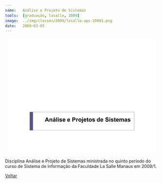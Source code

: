 ```yaml
---
name:  	Análise e Projeto de Sistemas
tools: 	[graduação, lasalle, 2009]
image: 	../img/classes/2009/lasalle-aps-20091.png
date: 	2009-03-05
---
```


![](../img/classes/2009/lasalle-aps-20091.png)

Disciplina Análise e Projeto de Sistemas ministrada no quinto período do curso de Sistema de Informação da Faculdade La Salle Manaus em 2009/1.

<p class="text-center">
	<a class="btn btn-outline-primary mt-1" href="{{ site.baseurl }}/classes/">Voltar</a>
</p>